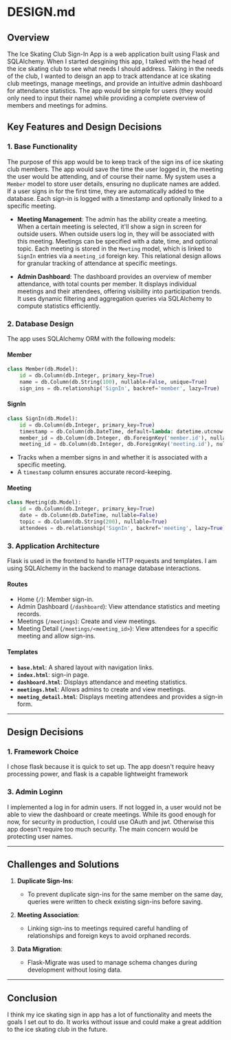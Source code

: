 # DESIGN.md

## **Overview**

The Ice Skating Club Sign-In App is a web application built using Flask and SQLAlchemy. When I started desgining this app, I talked with the head of the ice skating club to see what needs I should address. Taking in the needs of the club, I wanted to deisgn an app to track attendance at ice skating club meetings, manage meetings, and provide an intuitive admin dashboard for attendance statistics. The app would be simple for users (they would only need to input their name) while providing a complete overview of members and meetings for admins.

## **Key Features and Design Decisions**

### **1. Base Functionality**
The purpose of this app would be to keep track of the sign ins of ice skating club members. The app would save the time the user logged in, the meeting the user would be attending, and of course their name. My system  uses a `Member` model to store user details, ensuring no duplicate names are added. If a user signs in for the first time, they are automatically added to the database. Each sign-in is logged with a timestamp and optionally linked to a specific meeting.

- **Meeting Management**:
The admin has the ability create a meeting. When a certain meeting is selected, it'll show a sign in screen for outside users. When outside users log in, they will be associated with this meeting. Meetings can be specified with a date, time, and optional topic. Each meeting is stored in the `Meeting` model, which is linked to `SignIn` entries via a `meeting_id` foreign key. This relational design allows for granular tracking of attendance at specific meetings.

- **Admin Dashboard**:
The dashboard provides an overview of member attendance, with total counts per member. It displays individual meetings and their attendees, offering visibility into participation trends. It uses dynamic filtering and aggregation queries via SQLAlchemy to compute statistics efficiently.

### **2. Database Design**
The app uses SQLAlchemy ORM with the following models:

#### **Member**
```python
class Member(db.Model):
    id = db.Column(db.Integer, primary_key=True)
    name = db.Column(db.String(100), nullable=False, unique=True)
    sign_ins = db.relationship('SignIn', backref='member', lazy=True)
```

#### **SignIn**
```python
class SignIn(db.Model):
    id = db.Column(db.Integer, primary_key=True)
    timestamp = db.Column(db.DateTime, default=lambda: datetime.utcnow())
    member_id = db.Column(db.Integer, db.ForeignKey('member.id'), nullable=False)
    meeting_id = db.Column(db.Integer, db.ForeignKey('meeting.id'), nullable=True)
```
- Tracks when a member signs in and whether it is associated with a specific meeting.
- A `timestamp` column ensures accurate record-keeping.

#### **Meeting**
```python
class Meeting(db.Model):
    id = db.Column(db.Integer, primary_key=True)
    date = db.Column(db.DateTime, nullable=False)
    topic = db.Column(db.String(200), nullable=True)
    attendees = db.relationship('SignIn', backref='meeting', lazy=True)
```

### **3. Application Architecture**
Flask is used in the frontend to handle HTTP requests and templates. I am using SQLAlchemy in the backend to manage database interactions.

#### **Routes**
- Home (`/`): Member sign-in.
- Admin Dashboard (`/dashboard`): View attendance statistics and meeting records.
- Meetings (`/meetings`): Create and view meetings.
- Meeting Detail (`/meetings/<meeting_id>`): View attendees for a specific meeting and allow sign-ins.

#### **Templates**
- **`base.html`**: A shared layout with navigation links.
- **`index.html`**: sign-in page.
- **`dashboard.html`**: Displays attendance and meeting statistics.
- **`meetings.html`**: Allows admins to create and view meetings.
- **`meeting_detail.html`**: Displays meeting attendees and provides a sign-in form.

---

## **Design Decisions**

### **1. Framework Choice**
I chose flask because it is quick to set up. The app doesn't require heavy processing power, and flask is a capable lightweight framework 

### **3. Admin Loginn**
I implemented a log in for admin users. If not logged in, a user would not be able to view the dashboard or create meetings. While its good enough for now, for security in production, I could use OAuth and jwt. Otherwise this app doesn't require too much security. The main concern would be protecting user names. 



---

## **Challenges and Solutions**

1. **Duplicate Sign-Ins**:
   - To prevent duplicate sign-ins for the same member on the same day, queries were written to check existing sign-ins before saving.

2. **Meeting Association**:
   - Linking sign-ins to meetings required careful handling of relationships and foreign keys to avoid orphaned records.

3. **Data Migration**:
   - Flask-Migrate was used to manage schema changes during development without losing data.

---

## **Conclusion**

I think my ice skating sign in app has a lot of functionality and meets the goals I set out to do. It works without issue and could make a great addition to the ice skating club in the future.
